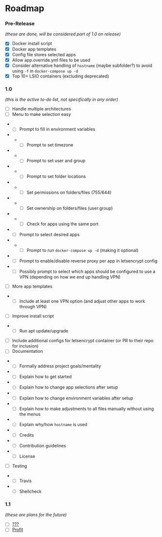 # Roadmap

### Pre-Release

_(these are done, will be considered part of 1.0 on release)_

-   [x] Docker install script
-   [x] Docker app templates
-   [x] Config file stores selected apps
-   [x] Allow app.override.yml files to be used
-   [x] Consider alternative handling of `hostname` (maybe subfolder?) to avoid using `-f` in `docker-compose up -d`
-   [x] Top 10+ LSIO containers (excluding deprecated)

### 1.0

_(this is the active to-do list, not specifically in any order)_

-   [ ] Handle multiple architectures
-   [ ] Menu to make selection easy
-   -   [ ] Prompt to fill in environment variables
-   -   -   [ ] Prompt to set timezone
-   -   -   [ ] Prompt to set user and group
-   -   -   [ ] Prompt to set folder locations
-   -   -   [ ] Set permissions on folders/files (755/644)
-   -   -   [ ] Set ownership on folders/files (user:group)
-   -   -   [ ] Check for apps using the same port
-   -   [ ] Prompt to select desired apps
-   -   -   [ ] Prompt to run `docker-compose up -d` (making it optional)
-   -   [ ] Prompt to enable/disable reverse proxy per app in letsencrypt config
-   -   [ ] Possibly prompt to select which apps should be configured to use a VPN (depending on how we end up handling VPN)
-   [ ] More app templates
-   -   [ ] Include at least one VPN option (and adjust other apps to work through VPN)
-   [ ] Improve install script
-   -   [ ] Run apt update/upgrade
-   [ ] Include additional configs for letsencrypt container (or PR to their repo for inclusion)
-   [ ] Documentation
-   -   [ ] Formally address project goals/mentality
-   -   [ ] Explain how to get started
-   -   [ ] Explain how to change app selections after setup
-   -   [ ] Explain how to change environment variables after setup
-   -   [ ] Explain how to make adjustments to all files manually without using the menus
-   -   [ ] Explain why/how `hostname` is used
-   -   [ ] Credits
-   -   [ ] Contribution guidelines
-   -   [ ] License
-   [ ] Testing
-   -   [ ] Travis
-   -   [ ] Shellcheck

### 1.1

_(these are plans for the future)_

-   [ ] [???](http://knowyourmeme.com/memes/profit)
-   [ ] [Profit](http://knowyourmeme.com/memes/profit)
